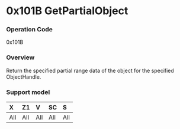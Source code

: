 # 0x101B GetPartialObject

### Operation Code

0x101B

### Overview

Return the specified partial range data of the object for the specified ObjectHandle.

### Support model

| X | Z1 | V | SC | S |
|:--|:--|:--|:--|:--|
| All | All | All | All | All |
